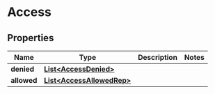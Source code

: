 

# Access


## Properties

| Name | Type | Description | Notes |
|------------ | ------------- | ------------- | -------------|
|**denied** | [**List&lt;AccessDenied&gt;**](AccessDenied.md) |  |  |
|**allowed** | [**List&lt;AccessAllowedRep&gt;**](AccessAllowedRep.md) |  |  |



